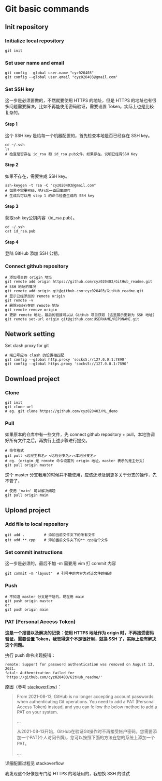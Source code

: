 # Git basic commands

## Init repository

### Initialize local repository

```shell
git init
```

### Set user name and email

```shell
git config --global user.name "cyz020403"
git config --global user.email "cyz020403@gmail.com"
```

### Set SSH key

这一步是必须要做的，不然就要使用 HTTPS 的地址，但是 HTTPS 的地址也有很多问题需要解决，比如不再能使用密码验证，需要设置 Token，实际上也是比较复杂的。

#### Step 1

这个 SSH key 是给每一个机器配置的，首先检查本地是否已经存在 SSH key。

```shell
cd ~/.ssh
ls
# 检查是否存在 id_rsa 和 id_rsa.pub文件，如果存在，说明已经有SSH Key
```

#### Step 2

如果不存在，需要生成 SSH key。

```shell
ssh-keygen -t rsa -C "cyz020403@gmail.com"
# 如果不需要密码，执行后一直回车即可
# 生成后可以用 step 1 的命令检查生成的 SSH key
```

#### Step 3

获取ssh key公钥内容（id_rsa.pub）。

```shell
cd ~/.ssh
cat id_rsa.pub
```

#### Step 4

登陆 GitHub 添加 SSH 公钥。

### Connect github repository

```shell
# 添加项目的 origin 地址
git remote add origin https://github.com/cyz020403/GitHub_readme.git
# SSH 地址的情况
git remote add origin git@github.com:cyz020403/GitHub_readme.git
# 显示已经添加的 remote origin
git remote -v
# 删除已经存在的 remote 地址
git remote remove origin
# 更新 remote 地址，最后的链接可以从 GitHub 项目获取 (这里展示更新为 SSH 地址)
git remote set-url origin git@github.com:USERNAME/REPONAME.git
```

## Network setting

Set clash proxy for git

```shell
# 端口号应与 clash 的设置相匹配
git config --global http.proxy 'socks5://127.0.0.1:7890'
git config --global https.proxy 'socks5://127.0.0.1:7890'
```

## Download project

### Clone

```shell
git init
git clone url
# eg. git clone https://github.com/cyz020403/ML_demo
```

### Pull

如果原本的仓库中有一些文件，先 connect github repository + pull，本地协调好所有文件之后，再执行上述步骤进行提交。

```shell
# 命令格式
git pull <远程主机名> <远程分支名>:<本地分支名>
# eg. (origin 是 remote 命令设置的 origin 地址，master 表示的是主分支)
git pull origin master
```

这个 master 分支我用的时候并不能使用，应该还涉及到更多关于分支的操作，先不管了。

```shell
# 使用 'main' 可以解决问题
git pull origin main
```

## Upload project

### Add file to local repository

```shell
git add .         # 添加当前文件夹下的所有文件
git add **.cpp    # 添加当前文件夹下的**.cpp这个文件
```

### Set commit instructions

这一步是必须的，最后不加 -m 需要用 vim 打 commit 内容

```shell
git commit -m "layout"  # 引号中的内容为对该文件的描述
```

### Push

```shell
# 不知道 master 分支是干啥的，现在用 main
git push origin master
or
git push origin main
```

### PAT (Personal Access Token)

**这是一个报错以及解决的记录：使用 HTTPS 地址作为 origin 时，不再接受密码验证，需要设置 Token，我觉得这个不是很好用，就换 SSH 了，实际上没有解决这个问题。**

执行 push 命令出现报错：

```shell
remote: Support for password authentication was removed on August 13, 2021.
fatal: Authentication failed for 'https://github.com/cyz020403/GitHub_readme/'
```

原因（参考 [stackoverflow](https://stackoverflow.com/questions/68775869/message-support-for-password-authentication-was-removed-please-use-a-personal)）：

> From 2021-08-13, GitHub is no longer accepting account passwords when authenticating Git operations.  You need to add a PAT (Personal Access Token) instead, and you can follow the below method to add a PAT on your system.
>
> ...
>
> 从2021-08-13开始，GitHub在验证Git操作时不再接受帐户密码。您需要添加一个PAT(个人访问令牌)，您可以按照下面的方法在您的系统上添加一个PAT。
>
> ...

详细配置过程见 stackoverflow

我发现这个好像是专门给 HTTPS 的地址用的，我想换 SSH 的试试
